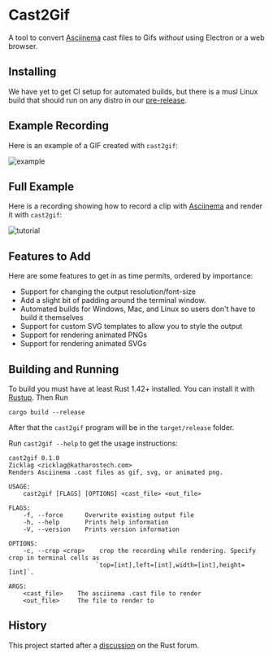 # Cast2Gif

A tool to convert [Asciinema](https://github.com/asciinema/asciinema) cast files to Gifs *without* using Electron or a web browser.

## Installing

We have yet to get CI setup for automated builds, but there is a musl Linux build that should run on any distro in our [pre-release].

[pre-release]: https://github.com/katharostech/cast2gif/releases/tag/pre-release

## Example Recording

Here is an example of a GIF created with `cast2gif`:

![example](./doc/example1.gif)

## Full Example

Here is a recording showing how to record a clip with [Asciinema](https://github.com/asciinema/asciinema) and render it with `cast2gif`:

![tutorial](./doc/tutorial.gif)

## Features to Add

Here are some features to get in as time permits, ordered by importance:

- Support for changing the output resolution/font-size
- Add a slight bit of padding around the terminal window.
- Automated builds for Windows, Mac, and Linux so users don't have to build it themselves
- Support for custom SVG templates to allow you to style the output
- Support for rendering animated PNGs
- Support for rendering animated SVGs


## Building and Running

To build you must have at least Rust 1.42+ installed. You can install it with [Rustup](https://rustup.rs/). Then Run

    cargo build --release

After that the `cast2gif` program will be in the `target/release` folder.

Run `cast2gif --help` to get the usage instructions:

    cast2gif 0.1.0
    Zicklag <zicklag@katharostech.com>
    Renders Asciinema .cast files as gif, svg, or animated png.

    USAGE:
        cast2gif [FLAGS] [OPTIONS] <cast_file> <out_file>

    FLAGS:
        -f, --force      Overwrite existing output file
        -h, --help       Prints help information
        -V, --version    Prints version information

    OPTIONS:
        -c, --crop <crop>    crop the recording while rendering. Specify crop in terminal cells as
                            `top=[int],left=[int],width=[int],height=[int]`.

    ARGS:
        <cast_file>    The asciinema .cast file to render
        <out_file>     The file to render to
        
## History

This project started after a [discussion](https://users.rust-lang.org/t/writing-an-asciinema-to-gif-tool/39450/15?u=zicklag) on the Rust forum.
